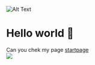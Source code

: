 ![Alt Text](https://media.tenor.com/EERXjdAqkUEAAAAM/cat-cat-watchin.gif)
# Hello world 👋 
Can you chek my page [startpage](https://kobakk.github.io/) 
<br>
![](https://moe-counter.glitch.me/get/@NotTacoz)
<!--
**Kobakk/Kobakk** is a ✨ _special_ ✨ repository because its `README.md` (this file) appears on your GitHub profile.

Here are some ideas to get you started:

- 🔭 I’m currently working on ...
- 🌱 I’m currently learning ...
- 👯 I’m looking to collaborate on ...
- 🤔 I’m looking for help with ...
- 💬 Ask me about ...
- 📫 How to reach me: ...
- 😄 Pronouns: ...
- ⚡ Fun fact: ...
-->
